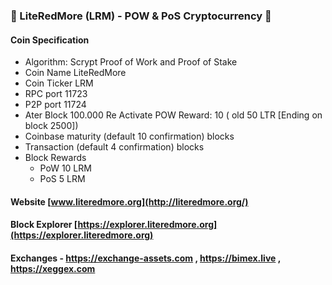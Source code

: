 ### 👋 LiteRedMore (LRM) - POW & PoS Cryptocurrency 👋
#### Coin Specification
* Algorithm: Scrypt Proof of Work and Proof of Stake
* Coin Name    LiteRedMore
* Coin Ticker  LRM
* RPC port	11723
* P2P port	11724
* Ater Block 100.000 Re Activate POW Reward: 10 ( old 50 LTR [Ending on block 2500])
* Coinbase maturity (default 10 confirmation) blocks
* Transaction (default 4 confirmation) blocks
* Block Rewards
	* PoW   10 LRM
	* PoS   5 LRM
#### Website [www.literedmore.org](http://literedmore.org/)
#### Block Explorer [https://explorer.literedmore.org](https://explorer.literedmore.org)
#### Exchanges - https://exchange-assets.com , https://bimex.live , https://xeggex.com